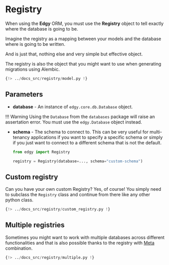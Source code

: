 # Registry

When using the **Edgy** ORM, you must use the **Registry** object to tell exactly where the
database is going to be.

Imagine the registry as a mapping between your models and the database where is going to be written.

And is just that, nothing else and very simple but effective object.

The registry is also the object that you might want to use when generating migrations using
Alembic.

```python hl_lines="19"
{!> ../docs_src/registry/model.py !}
```

## Parameters

* **database** - An instance of `edgy.core.db.Database` object.

!!! Warning
    Using the `Database` from the `databases` package will raise an assertation error. You must
    use the `edgy.Database` object instead.

* **schema** - The schema to connect to. This can be very useful for multi-tenancy applications if
you want to specify a specific schema or simply if you just want to connect to a different schema
that is not the default.

    ```python
    from edgy import Registry

    registry = Registry(database=..., schema="custom-schema")
    ```

## Custom registry

Can you have your own custom Registry? Yes, of course! You simply need to subclass the `Registry`
class and continue from there like any other python class.

```python hl_lines="15 29"
{!> ../docs_src/registry/custom_registry.py !}
```

## Multiple registries

Sometimes you might want to work with multiple databases across different functionalities and
that is also possible thanks to the registry with [Meta](./models.md#the-meta-class) combination.

```python hl_lines="26 33"
{!> ../docs_src/registry/multiple.py !}
```

